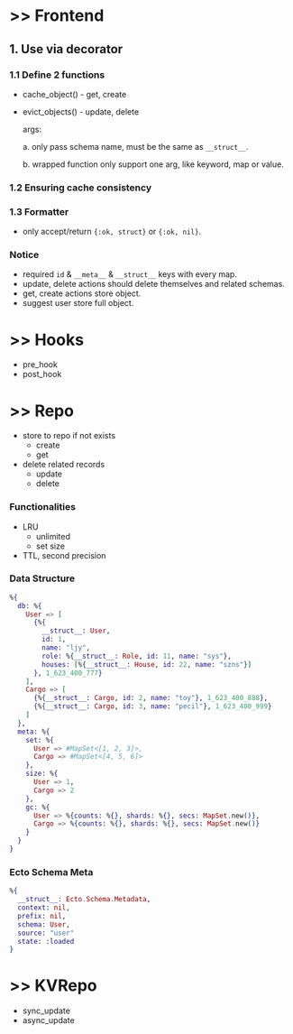 # >> Frontend
## 1. Use via decorator
### 1.1 Define 2 functions
- cache_object() - get, create
- evict_objects() - update, delete

  args: 

  a. only pass schema name, must be the same as `__struct__`.

  b. wrapped function only support one arg, like keyword, map or value.

### 1.2 Ensuring cache consistency
### 1.3 Formatter
- only accept/return `{:ok, struct}` or `{:ok, nil}`.
### Notice
- required `id` & `__meta__`  & `__struct__` keys with every map.
- update, delete actions should delete themselves and related schemas.
- get, create actions store object.  
- suggest user store full object.

# >> Hooks
- pre_hook
- post_hook

# >> Repo
- store to repo if not exists
  - create
  - get
- delete related records
  - update
  - delete
### Functionalities

- LRU
  - unlimited
  - set size
- TTL, second precision

### Data Structure
```elixir
%{
  db: %{
    User => [
      {%{
        __struct__: User,
        id: 1,
        name: "ljy",
        role: %{__struct__: Role, id: 11, name: "sys"},
        houses: [%{__struct__: House, id: 22, name: "szns"}]
      }, 1_623_400_777}
    ],
    Cargo => [
      {%{__struct__: Cargo, id: 2, name: "toy"}, 1_623_400_888},
      {%{__struct__: Cargo, id: 3, name: "pecil"}, 1_623_400_999}
    ]
  },
  meta: %{
    set: %{
      User => #MapSet<[1, 2, 3]>,
      Cargo => #MapSet<[4, 5, 6]>
    },
    size: %{
      User => 1,
      Cargo => 2
    },
    gc: %{
      User => %{counts: %{}, shards: %{}, secs: MapSet.new()},
      Cargo => %{counts: %{}, shards: %{}, secs: MapSet.new()}
    }
  }
}
```
### Ecto Schema Meta
```elixir
%{
  __struct__: Ecto.Schema.Metadata,
  context: nil,
  prefix: nil,
  schema: User,
  source: "user"
  state: :loaded
}
```
# >> KVRepo
- sync_update
- async_update

